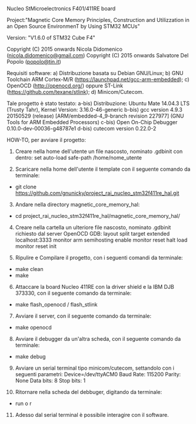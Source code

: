Nucleo StMicroelectronics F401/411RE board 

Project:"Magnetic Core Memory Principles, Construction and Utilizzation
         in an Open Source EnvironmenT by Using STM32 MCUs"

Version: "V1.6.0 of STM32 Cube F4"

Copyright (C) 2015 onwards Nicola Didomenico (nicola.didomenico@gmail.com)
Copyright (C) 2015 onwards Salvatore Del Popolo (popolo@tin.it) 

Requisiti software:
a) Distribuzione basata su Debian GNU/Linux; 
b) GNU Toolchain ARM Cortex-M/R (https://launchpad.net/gcc-arm-embedded);
c) OpenOCD (http://openocd.org/) oppure ST-Link (https://github.com/texane/stlink);
d) Minicom/Cutecom.

Tale progetto è stato testato:
a-bis) Distribuzione: Ubuntu Mate 14.04.3 LTS (Trusty Tahr), Kernel Version: 3.16.0-46-generic
b-bis) gcc version 4.9.3 20150529 (release) [ARM/embedded-4_9-branch revision 227977] 
(GNU Tools for ARM Embedded Processors) 
c-bis) Open On-Chip Debugger 0.10.0-dev-00036-g48787e1
d-bis) cutecom version 0.22.0-2

HOW-TO, per avviare il progetto:

1. Creare nella home dell'utente un file nascosto, nominato .gdbinit con dentro:
set auto-load safe-path /home/nome_utente

2. Scaricare nella home dell'utente il template con il seguente comando da terminale:
- git clone https://github.com/gnunicky/project_rai_nucleo_stm32f411re_hal.git  

3. Andare nella directory magnetic_core_memory_hal:
- cd project_rai_nucleo_stm32f411re_hal/magnetic_core_memory_hal/

4. Creare nella cartella un ulteriore file nascosto, nominato .gdbinit richiesto
dal server OpenOCD GDB:
layout split
target extended localhost:3333
monitor arm semihosting enable
monitor reset halt
load
monitor reset init
 
5. Ripulire e Compilare il progetto, con i seguenti comandi da terminale:
- make clean
- make

6. Attaccare la board Nucleo 411RE con la driver shield e la IBM DJB 373330, 
   con il seguente comando da terminale:
- make flash_openocd / flash_stlink

7. Avviare il server, con il seguente comando da terminale:
- make openocd

8. Avviare il debugger da un'altra scheda, con il seguente comando da terminale:
- make debug

9. Avviare un serial terminal tipo minicom/cutecom, settandolo con i seguenti parametri:
   Device=/dev/ttyACM0
   Baud Rate: 115200
   Parity: None
   Data bits: 8
   Stop bits: 1

10. Ritornare nella scheda del debbuger, digitando da terminale:
- run o r

11. Adesso dal serial terminal è possibile interagire con il software.
